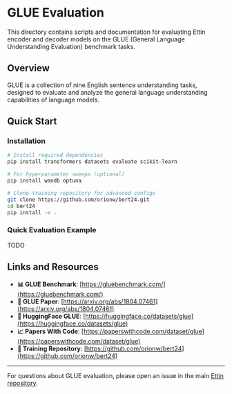 # GLUE Evaluation

This directory contains scripts and documentation for evaluating Ettin encoder and decoder models on the GLUE (General Language Understanding Evaluation) benchmark tasks.

## Overview

GLUE is a collection of nine English sentence understanding tasks, designed to evaluate and analyze the general language understanding capabilities of language models. 

## Quick Start

### Installation

```bash
# Install required dependencies
pip install transformers datasets evaluate scikit-learn

# For hyperparameter sweeps (optional)
pip install wandb optuna

# Clone training repository for advanced configs
git clone https://github.com/orionw/bert24.git
cd bert24
pip install -e .
```

### Quick Evaluation Example

TODO

## Links and Resources

- **📊 GLUE Benchmark**: [https://gluebenchmark.com/](https://gluebenchmark.com/)
- **📖 GLUE Paper**: [https://arxiv.org/abs/1804.07461](https://arxiv.org/abs/1804.07461)
- **🤗 HuggingFace GLUE**: [https://huggingface.co/datasets/glue](https://huggingface.co/datasets/glue)
- **📈 Papers With Code**: [https://paperswithcode.com/dataset/glue](https://paperswithcode.com/dataset/glue)
- **📖 Training Repository**: [https://github.com/orionw/bert24](https://github.com/orionw/bert24)

---

For questions about GLUE evaluation, please open an issue in the main [Ettin repository](https://github.com/jhu-clsp/ettin-encoder-vs-decoder/issues). 